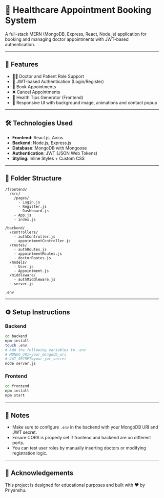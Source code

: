 
# 🏥 Healthcare Appointment Booking System

A full-stack MERN (MongoDB, Express, React, Node.js) application for booking and managing doctor appointments with JWT-based authentication.

---

## 🚀 Features

- 👨‍⚕️ Doctor and Patient Role Support
- 🔐 JWT-based Authentication (Login/Register)
- 📅 Book Appointments
- ❌ Cancel Appointments
- 🧠 Health Tips Generator (Frontend)
- 🎨 Responsive UI with background image, animations and contact popup

---

## 🛠️ Technologies Used

- **Frontend**: React.js, Axios
- **Backend**: Node.js, Express.js
- **Database**: MongoDB with Mongoose
- **Authentication**: JWT (JSON Web Tokens)
- **Styling**: Inline Styles + Custom CSS

---

## 📁 Folder Structure

```
/frontend/
  /src/
    /pages/
      - Login.js
      - Register.js
      - Dashboard.js
    - App.js
    - index.js

/backend/
  /controllers/
    - authController.js
    - appointmentController.js
  /routes/
    - authRoutes.js
    - appointmentRoutes.js
    - doctorRoutes.js
  /models/
    - User.js
    - Appointment.js
  /middleware/
    - authMiddleware.js
  - server.js

.env
```

---

## ⚙️ Setup Instructions

### Backend

```bash
cd backend
npm install
touch .env
# Add the following variables to .env
# MONGO_URI=your_mongodb_uri
# JWT_SECRET=your_jwt_secret
node server.js
```

### Frontend

```bash
cd frontend
npm install
npm start
```

---

## 🔑 Notes

- Make sure to configure `.env` in the backend with your MongoDB URI and JWT secret.
- Ensure CORS is properly set if frontend and backend are on different ports.
- You can test user roles by manually inserting doctors or modifying registration logic.

---

## 🙏 Acknowledgements

This project is designed for educational purposes and built with ❤️ by Priyanshu.
